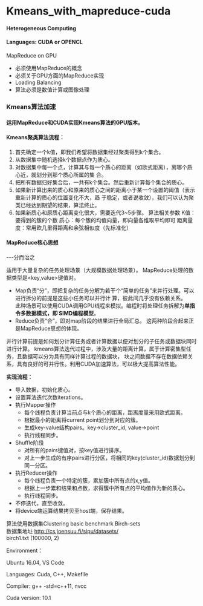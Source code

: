 # Kmeans_with_mapreduce-cuda
#### Heterogeneous Computing
#### Languages: CUDA or OPENCL
MapReduce on GPU
- 必须使用MapReduce的概念
- 必须关于GPU方面的MapReduce实现
- Loading Balancing
- 算法必须是数值计算或图像处理


### Kmeans算法加速
#### 运⽤MapReduce和CUDA实现Kmeans算法的GPU版本。

#### Kmeans聚类算法流程：
1. ⾸先确定⼀个k值，即我们希望将数据集经过聚类得到k个集合。
2. 从数据集中随机选择k个数据点作为质⼼。
3. 对数据集中每⼀个点，计算其与每⼀个质⼼的距离（如欧式距离），离哪个质⼼近，就划分到那个质⼼所属的集
合。
4. 把所有数据归好集合后，⼀共有k个集合。然后重新计算每个集合的质⼼。
5. 如果新计算出来的质⼼和原来的质⼼之间的距离⼩于某⼀个设置的阈值（表⽰重新计算的质⼼的位置变化不⼤，趋
于稳定，或者说收敛），我们可以认为聚类已经达到期望的结果，算法终⽌。
6. 如果新质⼼和原质⼼距离变化很⼤，需要迭代3~5步骤。
算法相关参数
K值：要得到的簇的个数
质⼼：每个簇的均值向量，即向量各维取平均即可
距离量度：常⽤欧⼏⾥得距离和余弦相似度（先标准化）

#### MapReduce核⼼思想
---分⽽治之

适⽤于⼤量复杂的任务处理场景（⼤规模数据处理场景）。
MapReduce处理的数据类型是<key,value>键值对。
- Map负责“分”，即把复杂的任务分解为若⼲个“简单的任务”来并⾏处理。可以进⾏拆分的前提是这些⼩任务可以并⾏计
算，彼此间⼏乎没有依赖关系。 \
此种场景可以使⽤CUDA调⽤GPU线程来模拟。编程时将处理任务拆解为**单指令多数据模式，即 SIMD编程模型**。 
- Reduce负责“合”，即对map阶段的结果进⾏全局汇总。 
这两种阶段合起来正是MapReduce思想的体现。

并⾏计算前提是如何划分计算任务或者计算数据以便对划分的⼦任务或数据块同时进⾏计算。
kmeans算法迭代过程中，涉及⼤量的距离计算，属于计算密集型任务，且数据可以分为具有同样计算过程的数据块，
块之间数据不存在数据依赖关系，具有良好的可并⾏性。利⽤CUDA加速算法，可以极⼤提⾼算法性能。

**实现流程：**
- 导⼊数据，初始化质⼼。
- 设置算法迭代次数iterations。
- 执⾏Mapper操作
  - 每个线程负责计算当前点与k个质⼼的距离，距离度量采⽤欧式距离。
  - 根据最⼩的距离将current point划分到对应的簇。
  - ⽣成key-value结构pairs。key->cluster_id, value->point
  - 执⾏线程同步。
- Shuffle阶段
  - 对所有的pairs键值对，按key值进⾏排序。
  - 对上⼀步⽣成的有序pairs进⾏分区，将相同的key(cluster_id)数据划分到同⼀分区。
- 执⾏Reducer操作
  - 每个线程负责⼀个特定的簇，累加簇中所有点的x,y值。
  - 根据上⼀步累和结果和点数，求得簇中所有点的平均值作为新的质⼼。
  - 执⾏线程同步。
- 不停迭代，直⾄收敛。
- 将device端运算结果拷⻉⾄host端，保存结果。

算法使⽤数据集Clustering basic benchmark Birch-sets \
数据集地址 http://cs.joensuu.fi/sipu/datasets/ \
birch1.txt (100000, 2)


Environment：

Ubuntu 16.04, VS Code

Languages: Cuda, C++, Makefile

Compiler: g++ -std=c++11, nvcc

Cuda version: 10.1
